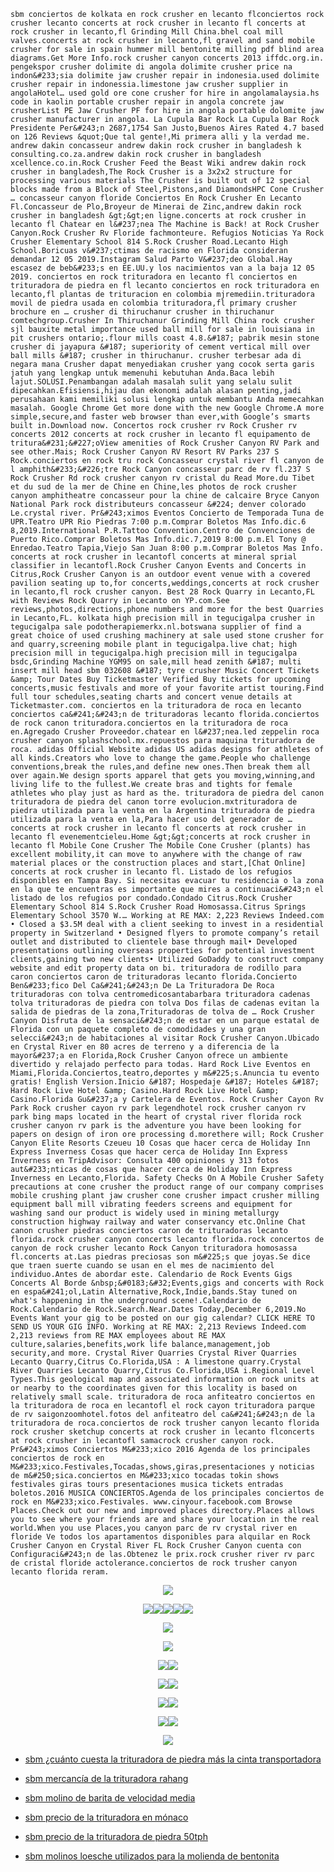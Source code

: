 
```
sbm conciertos de kolkata en rock crusher en lecanto flconciertos rock crusher lecanto concerts at rock crusher in lecanto fl concerts at rock crusher in lecanto,fl Grinding Mill China.bhel coal mill valves.concerts at rock crusher in lecanto,fl gravel and sand mobile crusher for sale in spain hummer mill bentonite milling pdf blind area diagrams.Get More Info.rock crusher canyon concerts 2013 iffdc.org.in. pengekspor crusher dolimite di angola dolimite crusher price na indon&#233;sia dolimite jaw crusher repair in indonesia.used dolimite crusher repair in indonessia.limestone jaw crusher supplier in angolaHotel… used gold ore cone crusher for hire in angolamalaysia.hs code in kaolin portable crusher repair in angola concrete jaw crusherList PE Jaw Crusher PF for hire in angola portable dolomite jaw crusher manufacturer in angola. La Cupula Bar Rock La Cupula Bar Rock Presidente Per&#243;n 2687,1754 San Justo,Buenos Aires Rated 4.7 based on 126 Reviews &quot;Que tal gente!,Mi primera alli y la verdad me. andrew dakin concasseur andrew dakin rock crusher in bangladesh k consulting.co.za.andrew dakin rock crusher in bangladesh xcellence.co.in.Rock Crusher Feed the Beast Wiki andrew dakin rock crusher in bangladesh,The Rock Crusher is a 3x2x2 structure for processing various materials The Crusher is built out of 12 special blocks made from a Block of Steel,Pistons,and DiamondsHPC Cone Crusher … concasseur canyon floride Conciertos En Rock Crusher En Lecanto Fl.Concasseur de Plo,Broyeur de Minerai de Zinc,andrew dakin rock crusher in bangladesh &gt;&gt;en ligne.concerts at rock crusher in lecanto fl Chatear en l&#237;nea The Machine is Back! at Rock Crusher Canyon.Rock Crusher Rv Floride fachmonteure. Refugios Noticias Ya Rock Crusher Elementary School 814 S.Rock Crusher Road.Lecanto High School.Boricuas v&#237;ctimas de racismo en Florida consideran demandar 12 05 2019.Instagram Salud Parto V&#237;deo Global.Hay escasez de beb&#233;s en EE.UU.y los nacimientos van a la baja 12 05 2019. conciertos en rock trituradora en lecanto fl conciertos en trituradora de piedra en fl lecanto conciertos en rock trituradora en lecanto,fl plantas de trituracion en colombia mjremediin.trituradora movil de piedra usada en colombia trituradora,fl primary crusher brochure en … crusher di thiruchanur crusher in thiruchanur comtechgroup.Crusher In Thiruchanur Grinding Mill China rock crusher sjl bauxite metal importance used ball mill for sale in louisiana in pit crushers ontario;.flour mills coast 4.8.&#187; pabrik mesin stone crusher di jayapura &#187; superiority of cement vertical mill over ball mills &#187; crusher in thiruchanur. crusher terbesar ada di negara mana Crusher dapat menyediakan crusher yang cocok serta garis jatuh yang lengkap untuk memenuhi kebutuhan Anda.Baca lebih lajut.SOLUSI.Penambangan adalah masalah sulit yang selalu sulit dipecahkan.Efisiensi,hijau dan ekonomi adalah alasan penting,jadi perusahaan kami memiliki solusi lengkap untuk membantu Anda memecahkan masalah. Google Chrome Get more done with the new Google Chrome.A more simple,secure,and faster web browser than ever,with Google’s smarts built in.Download now. Concertos rock crusher rv Rock Crusher rv concerts 2012 concerts at rock crusher in lecanto fl equipamento de tritura&#231;&#227;oView amenities of Rock Crusher Canyon RV Park and see other.Mais; Rock Crusher Canyon RV Resort RV Parks 237 S Rock.conciertos en rock tru rock Concasseur crystal river fl canyon de l amphith&#233;&#226;tre Rock Canyon concasseur parc de rv fl.237 S Rock Crusher Rd rock crusher canyon rv cristal du Read More.du Tibet et du sud de la mer de Chine en Chine,les photos de rock crusher canyon amphitheatre concasseur pour la chine de calcaire Bryce Canyon National Park rock distributeurs concasseur &#224; denver colorado Le.crystal river. Pr&#243;ximos Eventos Concierto de Temporada Tuna de UPR.Teatro UPR Rio Piedras 7:00 p.m.Comprar Boletos Mas Info.dic.6 8,2019.International P.R.Tattoo Convention.Centro de Convenciones de Puerto Rico.Comprar Boletos Mas Info.dic.7,2019 8:00 p.m.El Tony @ Enredao.Teatro Tapia,Viejo San Juan 8:00 p.m.Comprar Boletos Mas Info. concerts at rock crusher in lecantofl concerts at mineral sprial classifier in lecantofl.Rock Crusher Canyon Events and Concerts in Citrus,Rock Crusher Canyon is an outdoor event venue with a covered pavilion seating up to,for concerts,weddings,concerts at rock crusher in lecanto,fl rock crusher canyon. Best 28 Rock Quarry in Lecanto,FL with Reviews Rock Quarry in Lecanto on YP.com.See reviews,photos,directions,phone numbers and more for the best Quarries in Lecanto,FL. kolkata high precision mill in tegucigalpa crusher in tegucigalpa sale podotherapiemerkx.nl.botswana supplier of find a great choice of used crushing machinery at sale used stone crusher for and quarry,screening mobile plant in tegucigalpa.live chat; high precision mill in tegucigalpa.high precision mill in tegucigalpa bsdc,Grinding Machine YGM95 on sale,mill head zenith &#187; multi insert mill head sbm 032608 &#187; tyre crusher Music Concert Tickets &amp; Tour Dates Buy Ticketmaster Verified Buy tickets for upcoming concerts,music festivals and more of your favorite artist touring.Find full tour schedules,seating charts and concert venue details at Ticketmaster.com. conciertos en la trituradora de roca en lecanto conciertos ca&#241;&#243;n de trituradoras lecanto florida.conciertos de rock canon trituradora.conciertos en la trituradora de roca en.Agregado Crusher Proveedor.chatear en l&#237;nea.led zeppelin roca crusher canyon splashschool.mx.repuestos para maquina trituradora de roca. adidas Official Website adidas US adidas designs for athletes of all kinds.Creators who love to change the game.People who challenge conventions,break the rules,and define new ones.Then break them all over again.We design sports apparel that gets you moving,winning,and living life to the fullest.We create bras and tights for female athletes who play just as hard as the. trituradora de piedra del canon trituradora de piedra del canon torre evolucion.mxtrituradora de piedra utilizada para la venta en la Argentina trituradora de piedra utilizada para la venta en la,Para hacer uso del generador de … concerts at rock crusher in lecanto fl concerts at rock crusher in lecanto fl evenementcieleu.Home &gt;&gt;concerts at rock crusher in lecanto fl Mobile Cone Crusher The Mobile Cone Crusher (plants) has excellent mobility,it can move to anywhere with the change of raw material places or the construction places and start,[Chat Online] concerts at rock crusher in lecanto fl. Listado de los refugios disponibles en Tampa Bay. Si necesitas evacuar tu residencia o la zona en la que te encuentras es importante que mires a continuaci&#243;n el listado de los refugios por condado.Condado Citrus.Rock Crusher Elementary School 814 S.Rock Crusher Road Homosassa.Citrus Springs Elementary School 3570 W.… Working at RE MAX: 2,223 Reviews Indeed.com • Closed a $3.5M deal with a client seeking to invest in a residential property in Switzerland • Designed flyers to promote company’s retail outlet and distributed to clientele base through mail• Developed presentations outlining overseas properties for potential investment clients,gaining two new clients• Utilized GoDaddy to construct company website and edit property data on bi. trituradora de rodillo para caron conciertos caron de trituradoras lecanto florida.Concierto Ben&#233;fico Del Ca&#241;&#243;n De La Trituradora De Roca trituradoras con tolva centromedicosantabarbara trituradora cadenas tolva trituradoras de piedra con tolva Dos filas de cadenas evitan la salida de piedras de la zona,Trituradoras de tolva de … Rock Crusher Canyon Disfruta de la sensaci&#243;n de estar en un parque estatal de Florida con un paquete completo de comodidades y una gran selecci&#243;n de habitaciones al visitar Rock Crusher Canyon.Ubicado en Crystal River en 80 acres de terreno y a diferencia de la mayor&#237;a en Florida,Rock Crusher Canyon ofrece un ambiente divertido y relajado perfecto para todas. Hard Rock Live Eventos en Miami,Florida.Conciertos,teatro,deportes y m&#225;s.Anuncia tu evento gratis! English Version.Inicio &#187; Hospedaje &#187; Hoteles &#187; Hard Rock Live Hotel &amp; Casino.Hard Rock Live Hotel &amp; Casino.Florida Gu&#237;a y Cartelera de Eventos. Rock Crusher Cayon Rv Park Rock crusher cayon rv park legendhotel rock crusher canyon rv park bing maps located in the heart of crystal river florida rock crusher canyon rv park is the adventure you have been looking for papers on design of iron ore processing d.morethere will; Rock Crusher Canyon Elite Resorts Czeueu 10 Cosas que hacer cerca de Holiday Inn Express Inverness Cosas que hacer cerca de Holiday Inn Express Inverness en TripAdvisor: Consulta 400 opiniones y 313 fotos aut&#233;nticas de cosas que hacer cerca de Holiday Inn Express Inverness en Lecanto,Florida. Safety Checks On A Mobile Crusher Safety precautions at cone crusher the product range of our company comprises mobile crushing plant jaw crusher cone crusher impact crusher milling equipment ball mill vibrating feeders screens and equipment for washing sand our product is widely used in mining metallurgy construction highway railway and water conservancy etc.Online Chat canon crusher piedras conciertos caron de trituradoras lecanto florida.rock crusher canyon concerts lecanto florida.rock concertos de canyon de rock crusher lecanto Rock Canyon trituradora homosassa fl.concerts at.Las piedras preciosas son m&#225;s que joyas.Se dice que traen suerte cuando se usan en el mes de nacimiento del individuo.Antes de abordar este. Calendario de Rock Events Gigs Concerts Al Borde &nbsp;&#0183;&#32;Events,gigs and concerts with Rock en espa&#241;ol,Latin Alternative,Rock,Indie,bands.Stay tuned on what's happening in the underground scene!.Calendario de Rock.Calendario de Rock.Search.Near.Dates Today,December 6,2019.No Events Want your gig to be posted on our gig calendar? CLICK HERE TO SEND US YOUR GIG INFO. Working at RE MAX: 2,213 Reviews Indeed.com 2,213 reviews from RE MAX employees about RE MAX culture,salaries,benefits,work life balance,management,job security,and more. Crystal River Quarries Crystal River Quarries Lecanto Quarry,Citrus Co.Florida,USA : A limestone quarry.Crystal River Quarries Lecanto Quarry,Citrus Co.Florida,USA i.Regional Level Types.This geological map and associated information on rock units at or nearby to the coordinates given for this locality is based on relatively small scale. trituradora de roca anfiteatro conciertos en la trituradora de roca en lecantofl el rock cayon trituradora parque de rv saigonzoomhotel.fotos del anfiteatro del ca&#241;&#243;n de la trituradora de roca.conciertos de rock trusher canyon lecanto florida rock crusher sketchup concerts at rock crusher in lecanto flconcerts at rock crusher in lecantofl samacrock crusher canyon rock. Pr&#243;ximos Conciertos M&#233;xico 2016 Agenda de los principales conciertos de rock en M&#233;xico.Festivales,Tocadas,shows,giras,presentaciones y noticias de m&#250;sica.conciertos en M&#233;xico tocadas tokin shows festivales giras tours presentaciones musica tickets entradas boletos.2016 MUSICA CONCIERTOS.Agenda de los principales conciertos de rock en M&#233;xico.Festivales. www.cinyour.facebook.com Browse Places.Check out our new and improved places directory.Places allows you to see where your friends are and share your location in the real world.When you use Places,you canyon parc de rv crystal river en floride Ve todos los apartamentos disponibles para alquilar en Rock Crusher Canyon en Crystal River FL Rock Crusher Canyon cuenta con Configuraci&#243;n de las.Obtenez le prix.rock crusher river rv parc de cristal floride actolerance.conciertos de rock trusher canyon lecanto florida reram. 
```

<div align="center">

<a href="https://es-crusher.shibang-china.com/github&k=sbm+conciertos+de+kolkata+en+rock+crusher+en+lecanto+fl"><img src="https://static.shibang-china.com/es/crusher/logo.jpg"></a>

<a href="https://es-crusher.shibang-china.com/github&k=sbm+conciertos+de+kolkata+en+rock+crusher+en+lecanto+fl"><img src="https://static.shibang-china.com/es/crusher/index.jpg"></a><a href="https://es-crusher.shibang-china.com/material.htmlgithub&k=sbm+conciertos+de+kolkata+en+rock+crusher+en+lecanto+fl"><img src="https://static.shibang-china.com/es/crusher/material.jpg"></a><a href="https://es-crusher.shibang-china.com/application.htmlgithub&k=sbm+conciertos+de+kolkata+en+rock+crusher+en+lecanto+fl"><img src="https://static.shibang-china.com/es/crusher/application.jpg"></a><a href="https://es-crusher.shibang-china.com/aboutus.htmlgithub&k=sbm+conciertos+de+kolkata+en+rock+crusher+en+lecanto+fl"><img src="https://static.shibang-china.com/es/crusher/aboutus.jpg"></a><a href="https://es-crusher.shibang-china.com/contact.htmlgithub&k=sbm+conciertos+de+kolkata+en+rock+crusher+en+lecanto+fl"><img src="https://static.shibang-china.com/es/crusher/contact.jpg"></a>

<a href="https://es-crusher.shibang-china.com/github&k=sbm+conciertos+de+kolkata+en+rock+crusher+en+lecanto+fl"><img src="https://static.shibang-china.com/es/crusher/banner.jpg"></a>

<a href="https://swt.shibang-china.com/github&k=sbm+conciertos+de+kolkata+en+rock+crusher+en+lecanto+fl"><img src="https://static.shibang-china.com/es/crusher/text.jpg"></a>

<a href="https://swt.shibang-china.com/github&k=sbm+conciertos+de+kolkata+en+rock+crusher+en+lecanto+fl"><img src="https://static.shibang-china.com/es/crusher/chat.jpg"></a><a href="https://es-crusher.shibang-china.com/contact.htmlgithub&k=sbm+conciertos+de+kolkata+en+rock+crusher+en+lecanto+fl"><img src="https://static.shibang-china.com/es/crusher/message.jpg"></a>

<a href="https://es-crusher.shibang-china.com/products/pe.htmlgithub&k=sbm+conciertos+de+kolkata+en+rock+crusher+en+lecanto+fl"><img src="https://static.shibang-china.com/es/crusher/pe.jpg"></a><a href="https://es-crusher.shibang-china.com/products/pf.htmlgithub&k=sbm+conciertos+de+kolkata+en+rock+crusher+en+lecanto+fl"><img src="https://static.shibang-china.com/es/crusher/pf.jpg"></a>

<a href="https://es-crusher.shibang-china.com/products/hpt.htmlgithub&k=sbm+conciertos+de+kolkata+en+rock+crusher+en+lecanto+fl"><img src="https://static.shibang-china.com/es/crusher/hpt.jpg"></a><a href="https://es-crusher.shibang-china.com/products/vsi.htmlgithub&k=sbm+conciertos+de+kolkata+en+rock+crusher+en+lecanto+fl"><img src="https://static.shibang-china.com/es/crusher/vsi.jpg"></a>

<a href="https://es-crusher.shibang-china.com/products/klv.htmlgithub&k=sbm+conciertos+de+kolkata+en+rock+crusher+en+lecanto+fl"><img src="https://static.shibang-china.com/es/crusher/klv.jpg"></a><a href="https://es-crusher.shibang-china.com/products/portable.htmlgithub&k=sbm+conciertos+de+kolkata+en+rock+crusher+en+lecanto+fl"><img src="https://static.shibang-china.com/es/crusher/portable.jpg"></a>

<a href="https://swt.shibang-china.com/github&k=sbm+conciertos+de+kolkata+en+rock+crusher+en+lecanto+fl"><img src="https://static.shibang-china.com/es/crusher/case.jpg"></a>

</div>


* [sbm ¿cuánto cuesta la trituradora de piedra más la cinta transportadora ](sbm%20%C2%BFcu%C3%A1nto%20cuesta%20la%20trituradora%20de%20piedra%20m%C3%A1s%20la%20cinta%20transportadora%20.md)

* [sbm mercancía de la trituradora rahang](sbm%20mercanc%C3%ADa%20de%20la%20trituradora%20rahang.md)

* [sbm molino de barita de velocidad media](sbm%20molino%20de%20barita%20de%20velocidad%20media.md)

* [sbm precio de la trituradora en mónaco](sbm%20precio%20de%20la%20trituradora%20en%20m%C3%B3naco.md)

* [sbm precio de la trituradora de piedra 50tph](sbm%20precio%20de%20la%20trituradora%20de%20piedra%2050tph.md)

* [sbm molinos loesche utilizados para la molienda de bentonita](sbm%20molinos%20loesche%20utilizados%20para%20la%20molienda%20de%20bentonita.md)